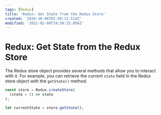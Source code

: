 ```yaml
---
tags: [Redux]
title: 'Redux: Get State from the Redux Store'
created: '2020-10-06T02:50:12.514Z'
modified: '2021-02-09T19:58:32.856Z'
---
```


Redux: Get State from the Redux Store
=====================================

The Redux store object provides several methods that allow you to interact with it. For example, you can retrieve the current `state` held in the Redux store object with the `getState()` method.

``` javascript
const store = Redux.createStore(
  (state = 5) => state
);

let currentState = store.getState();
```
